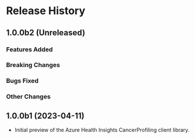 # Release History

## 1.0.0b2 (Unreleased)

### Features Added

### Breaking Changes

### Bugs Fixed

### Other Changes

## 1.0.0b1 (2023-04-11)

- Initial preview of the Azure Health Insights CancerProfiling client library.
